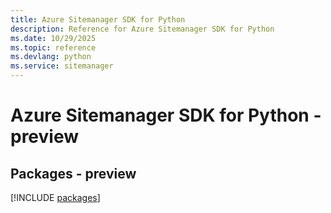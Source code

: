 ```yaml
---
title: Azure Sitemanager SDK for Python
description: Reference for Azure Sitemanager SDK for Python
ms.date: 10/29/2025
ms.topic: reference
ms.devlang: python
ms.service: sitemanager
---
```

# Azure Sitemanager SDK for Python - preview
## Packages - preview
[!INCLUDE [packages](sitemanager-index.md)]